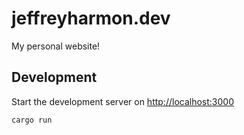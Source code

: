 # jeffreyharmon.dev

My personal website!

## Development

Start the development server on <http://localhost:3000>

```bash
cargo run
```


